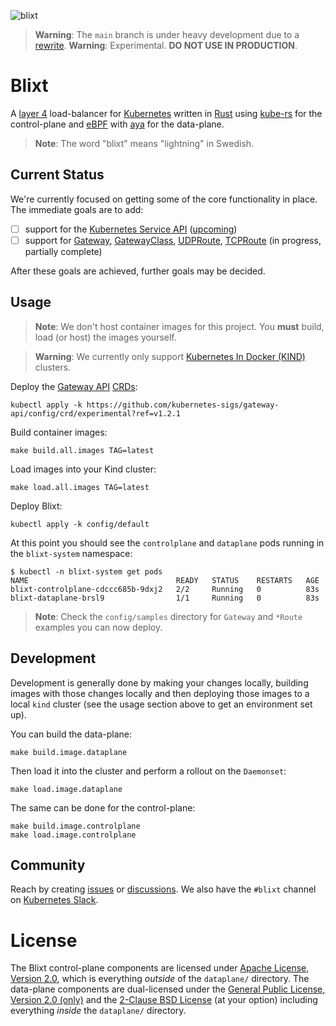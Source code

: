 ![blixt](https://github.com/kubernetes-sigs/blixt/assets/5332524/387ce94a-88fd-43a9-bde9-73fb9005564d)

> **Warning**: The `main` branch is under heavy development due to a [rewrite].
> **Warning**: Experimental. **DO NOT USE IN PRODUCTION**.

[rewrite]:https://github.com/kubernetes-sigs/blixt/milestone/8

# Blixt

A [layer 4][osi] load-balancer for [Kubernetes] written in [Rust] using
[kube-rs] for the control-plane and [eBPF] with [aya] for the data-plane.

> **Note**: The word "blixt" means "lightning" in Swedish.

[osi]:https://en.wikipedia.org/wiki/OSI_model
[Kubernetes]:https://kubernetes.io
[Rust]:https://rust-lang.org
[Kube-RS]:https://github.com/kube-rs
[eBPF]:https://ebpf.io/what-is-ebpf/
[Aya]:https://aya-rs.dev

## Current Status

We're currently focused on getting some of the core functionality in place. The
immediate goals are to add:

- [ ] support for the [Kubernetes Service API] ([upcoming])
- [ ] support for [Gateway], [GatewayClass], [UDPRoute], [TCPRoute] (in progress, partially complete)

After these goals are achieved, further goals may be decided.

[Kubernetes Service API]:https://kubernetes.io/docs/concepts/services-networking/service/
[upcoming]:https://github.com/kubernetes-sigs/blixt/issues/279
[Gateway]:https://gateway-api.sigs.k8s.io/references/spec/#gateway.networking.k8s.io/v1beta1.Gateway
[GatewayClass]:https://gateway-api.sigs.k8s.io/references/spec/#gateway.networking.k8s.io/v1beta1.GatewayClass
[UDPRoute]:https://gateway-api.sigs.k8s.io/references/spec/#gateway.networking.k8s.io/v1alpha2.UDPRoute
[TCPRoute]:https://gateway-api.sigs.k8s.io/references/spec/#gateway.networking.k8s.io/v1alpha2.TCPRoute

## Usage

> **Note**: We don't host container images for this project. You **must** build,
> load (or host) the images yourself.

> **Warning**: We currently only support [Kubernetes In Docker (KIND)] clusters.

Deploy the [Gateway API] [CRDs]:

```console
kubectl apply -k https://github.com/kubernetes-sigs/gateway-api/config/crd/experimental?ref=v1.2.1
```

Build container images:

```console
make build.all.images TAG=latest
```

Load images into your Kind cluster:

```console
make load.all.images TAG=latest
```

Deploy Blixt:

```console
kubectl apply -k config/default
```

At this point you should see the `controlplane` and `dataplane` pods running
in the `blixt-system` namespace:

```console
$ kubectl -n blixt-system get pods
NAME                                 READY   STATUS    RESTARTS   AGE
blixt-controlplane-cdccc685b-9dxj2   2/2     Running   0          83s
blixt-dataplane-brsl9                1/1     Running   0          83s
```

> **Note**: Check the `config/samples` directory for `Gateway` and `*Route`
> examples you can now deploy.

[Kubernetes In Docker (KIND)]:https://github.com/kubernetes-sigs/kind
[Gateway API]:https://github.com/kubernetes-sigs/gateway-api
[CRDs]:https://kubernetes.io/docs/concepts/extend-kubernetes/api-extension/custom-resources/

## Development

Development is generally done by making your changes locally, building images
with those changes locally and then deploying those images to a local `kind`
cluster (see the usage section above to get an environment set up).

You can build the data-plane:

```console
make build.image.dataplane
```

Then load it into the cluster and perform a rollout on the `Daemonset`:

```console
make load.image.dataplane
```

The same can be done for the control-plane:

```console
make build.image.controlplane
make load.image.controlplane
```

## Community

Reach by creating [issues] or [discussions]. We also have the `#blixt` channel
on [Kubernetes Slack].

[issues]:https://github.com/kubernetes-sigs/blixt/issues
[discussions]:https://github.com/kubernetes-sigs/blixt/discussions
[Kubernetes Slack]:https://kubernetes.slack.com

# License

The Blixt control-plane components are licensed under [Apache License, Version
2.0][apache2], which is everything _outside_ of the `dataplane/` directory. The
data-plane components are dual-licensed under the [General Public License,
Version 2.0 (only)][gplv2] and the [2-Clause BSD License][bsd2c] (at your
option) including everything _inside_ the `dataplane/` directory.

[apache2]:https://github.com/kubernetes-sigs/blixt/blob/main/LICENSE
[gplv2]:https://github.com/kubernetes-sigs/blixt/blob/main/dataplane/LICENSE.GPL-2.0
[bsd2c]:https://github.com/kubernetes-sigs/blixt/blob/main/dataplane/LICENSE.BSD-2-Clause
